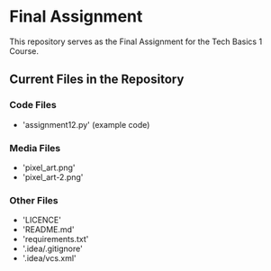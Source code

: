 # Final Assignment
This repository serves as the Final Assignment for the Tech Basics 1 Course.

## Current Files in the Repository

### Code Files 
- 'assignment12.py' (example code)

### Media Files
- 'pixel_art.png'
- 'pixel_art-2.png'

### Other Files
- 'LICENCE'
- 'README.md'
- 'requirements.txt'
- '.idea/.gitignore'
- '.idea/vcs.xml'

